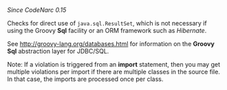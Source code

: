 
*Since CodeNarc 0.15*

Checks for direct use of `java.sql.ResultSet`, which is not necessary if using the Groovy **Sql** facility or an
ORM framework such as *Hibernate*.

See <http://groovy-lang.org/databases.html> for information on the **Groovy Sql** abstraction
layer for JDBC/SQL.

Note: If a violation is triggered from an **import** statement, then you may get multiple violations per
import if there are multiple classes in the source file. In that case, the imports are processed once per class.

